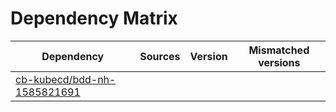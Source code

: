# Dependency Matrix

Dependency | Sources | Version | Mismatched versions
---------- | ------- | ------- | -------------------
[cb-kubecd/bdd-nh-1585821691](https://github.com/cb-kubecd/bdd-nh-1585821691.git) |  | []() | 
